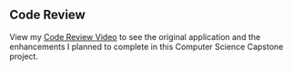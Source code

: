 ## Code Review
View my [Code Review Video](https://youtu.be/-wyqBa1w4jw) to see the original application and the enhancements I planned to complete in this Computer Science Capstone project.
